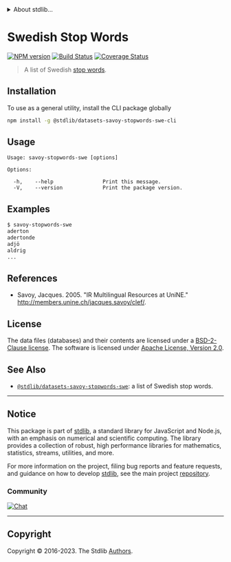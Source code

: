 <!--

@license Apache-2.0

Copyright (c) 2018 The Stdlib Authors.

Licensed under the Apache License, Version 2.0 (the "License");
you may not use this file except in compliance with the License.
You may obtain a copy of the License at

   http://www.apache.org/licenses/LICENSE-2.0

Unless required by applicable law or agreed to in writing, software
distributed under the License is distributed on an "AS IS" BASIS,
WITHOUT WARRANTIES OR CONDITIONS OF ANY KIND, either express or implied.
See the License for the specific language governing permissions and
limitations under the License.

-->


<details>
  <summary>
    About stdlib...
  </summary>
  <p>We believe in a future in which the web is a preferred environment for numerical computation. To help realize this future, we've built stdlib. stdlib is a standard library, with an emphasis on numerical and scientific computation, written in JavaScript (and C) for execution in browsers and in Node.js.</p>
  <p>The library is fully decomposable, being architected in such a way that you can swap out and mix and match APIs and functionality to cater to your exact preferences and use cases.</p>
  <p>When you use stdlib, you can be absolutely certain that you are using the most thorough, rigorous, well-written, studied, documented, tested, measured, and high-quality code out there.</p>
  <p>To join us in bringing numerical computing to the web, get started by checking us out on <a href="https://github.com/stdlib-js/stdlib">GitHub</a>, and please consider <a href="https://opencollective.com/stdlib">financially supporting stdlib</a>. We greatly appreciate your continued support!</p>
</details>

# Swedish Stop Words

[![NPM version][npm-image]][npm-url] [![Build Status][test-image]][test-url] [![Coverage Status][coverage-image]][coverage-url] <!-- [![dependencies][dependencies-image]][dependencies-url] -->

> A list of Swedish [stop words][stopwords].

<section class="intro">

</section>

<!-- /.intro -->









<section class="cli">



<section class="installation">

## Installation

To use as a general utility, install the CLI package globally

```bash
npm install -g @stdlib/datasets-savoy-stopwords-swe-cli
```

</section>

<!-- CLI usage documentation. -->

<section class="usage">

## Usage

```text
Usage: savoy-stopwords-swe [options]

Options:

  -h,    --help                Print this message.
  -V,    --version             Print the package version.
```

</section>

<!-- /.usage -->

<section class="examples">

## Examples

```bash
$ savoy-stopwords-swe
aderton
adertonde
adjö
aldrig
...
```

</section>

<!-- /.examples -->

</section>

<!-- /.cli -->

<section class="references">

## References

-   Savoy, Jacques. 2005. "IR Multilingual Resources at UniNE." <http://members.unine.ch/jacques.savoy/clef/>.

</section>

<!-- /.references -->

<!-- <license> -->

## License

The data files (databases) and their contents are licensed under a [BSD-2-Clause license][bsd-license]. The software is licensed under [Apache License, Version 2.0][apache-license].

<!-- </license> -->

<!-- Section for related `stdlib` packages. Do not manually edit this section, as it is automatically populated. -->

<section class="related">

## See Also

-   <span class="package-name">[`@stdlib/datasets-savoy-stopwords-swe`][@stdlib/datasets-savoy-stopwords-swe]</span><span class="delimiter">: </span><span class="description">a list of Swedish stop words.</span>


</section>

<!-- /.related -->

<!-- Section for all links. Make sure to keep an empty line after the `section` element and another before the `/section` close. -->


<section class="main-repo" >

* * *

## Notice

This package is part of [stdlib][stdlib], a standard library for JavaScript and Node.js, with an emphasis on numerical and scientific computing. The library provides a collection of robust, high performance libraries for mathematics, statistics, streams, utilities, and more.

For more information on the project, filing bug reports and feature requests, and guidance on how to develop [stdlib][stdlib], see the main project [repository][stdlib].

### Community

[![Chat][chat-image]][chat-url]

---

## Copyright

Copyright &copy; 2016-2023. The Stdlib [Authors][stdlib-authors].

</section>

<!-- /.stdlib -->

<!-- Section for all links. Make sure to keep an empty line after the `section` element and another before the `/section` close. -->

<section class="links">

[npm-image]: http://img.shields.io/npm/v/@stdlib/datasets-savoy-stopwords-swe-cli.svg
[npm-url]: https://npmjs.org/package/@stdlib/datasets-savoy-stopwords-swe-cli

[test-image]: https://github.com/stdlib-js/datasets-savoy-stopwords-swe/actions/workflows/test.yml/badge.svg?branch=main
[test-url]: https://github.com/stdlib-js/datasets-savoy-stopwords-swe/actions/workflows/test.yml?query=branch:main

[coverage-image]: https://img.shields.io/codecov/c/github/stdlib-js/datasets-savoy-stopwords-swe/main.svg
[coverage-url]: https://codecov.io/github/stdlib-js/datasets-savoy-stopwords-swe?branch=main

<!--

[dependencies-image]: https://img.shields.io/david/stdlib-js/datasets-savoy-stopwords-swe.svg
[dependencies-url]: https://david-dm.org/stdlib-js/datasets-savoy-stopwords-swe/main

-->

[chat-image]: https://img.shields.io/gitter/room/stdlib-js/stdlib.svg
[chat-url]: https://app.gitter.im/#/room/#stdlib-js_stdlib:gitter.im

[stdlib]: https://github.com/stdlib-js/stdlib

[stdlib-authors]: https://github.com/stdlib-js/stdlib/graphs/contributors

[cli-section]: https://github.com/stdlib-js/datasets-savoy-stopwords-swe#cli
[cli-url]: https://github.com/stdlib-js/datasets-savoy-stopwords-swe/tree/cli
[@stdlib/datasets-savoy-stopwords-swe]: https://github.com/stdlib-js/datasets-savoy-stopwords-swe/tree/main

[umd]: https://github.com/umdjs/umd
[es-module]: https://developer.mozilla.org/en-US/docs/Web/JavaScript/Guide/Modules

[deno-url]: https://github.com/stdlib-js/datasets-savoy-stopwords-swe/tree/deno
[umd-url]: https://github.com/stdlib-js/datasets-savoy-stopwords-swe/tree/umd
[esm-url]: https://github.com/stdlib-js/datasets-savoy-stopwords-swe/tree/esm
[branches-url]: https://github.com/stdlib-js/datasets-savoy-stopwords-swe/blob/main/branches.md

[stopwords]: https://en.wikipedia.org/wiki/Stop_words

[bsd-license]: https://opensource.org/licenses/bsd-license.html

[apache-license]: https://www.apache.org/licenses/LICENSE-2.0

</section>

<!-- /.links -->
